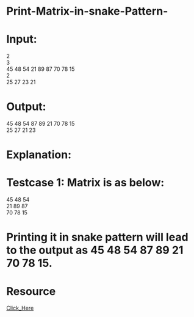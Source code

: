 # Print-Matrix-in-snake-Pattern-
# Input:
2<br/>
3<br/>
45 48 54 21 89 87 70 78 15<br/>
2<br/>
25 27 23 21<br/>

# Output:
45 48 54 87 89 21 70 78 15<br/>
25 27 21 23<br/>

# Explanation:
# Testcase 1: Matrix is as below:
45 48 54<br/>
21 89 87<br/>
70 78 15<br/>

# Printing it in snake pattern will lead to the output as 45 48 54 87 89 21 70 78 15.
# Resource 
[Click_Here](https://practice.geeksforgeeks.org/problems/print-matrix-in-snake-pattern/0/?track=dsa-self-paced-preview-matrix&batchId=174)
